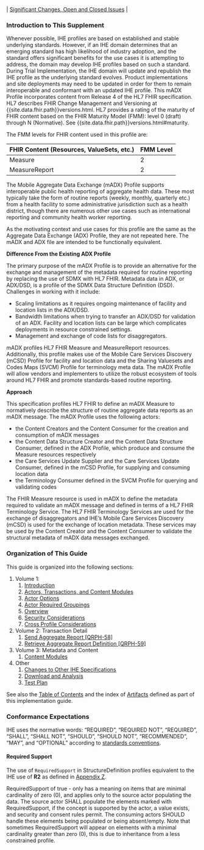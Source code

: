 <div markdown="1" class="stu-note">

| [Significant Changes, Open and Closed Issues](issues.html) |

</div>

### Introduction to This Supplement

Whenever possible, IHE profiles are based on established and stable underlying standards. However, if an IHE domain determines that an emerging standard has high likelihood of industry adoption, and the standard offers significant benefits for the use cases it is attempting to address, the domain may develop IHE profiles based on such a standard. During Trial Implementation, the IHE domain will update and republish the IHE profile as the underlying standard evolves.
Product implementations and site deployments may need to be updated in order for them to remain interoperable and conformant with an updated IHE profile.
This mADX Profile incorporates content from Release 4 of the HL7 FHIR specification. HL7 describes FHIR Change Management and Versioning at {{site.data.fhir.path}}versions.html.
HL7 provides a rating of the maturity of FHIR content based on the FHIR Maturity Model (FMM): level 0 (draft) through N (Normative). See {{site.data.fhir.path}}versions.html#maturity. 

The FMM levels for FHIR content used in this profile are:

| FHIR Content (Resources, ValueSets, etc.) | FMM Level |
| --- | --- |
| Measure | 2 |
| MeasureReport | 2 |

The Mobile Aggregate Data Exchange (mADX) Profile supports interoperable public health reporting of aggregate health data. These most typically take the form of routine reports (weekly, monthly, quarterly etc.) from a health facility to some administrative jurisdiction such as a health district, though there are numerous other use cases such as international reporting and community health worker reporting.

As the motivating context and use cases for this profile are the same as the Aggregate Data Exchange (ADX) Profile, they are not repeated here. The mADX and ADX file are intended to be functionally equivalent.

**Difference From the Existing ADX Profile**

The primary purpose of the mADX Profile is to provide an alternative for the exchange and management of the metadata required for routine reporting by replacing the use of SDMX with HL7 FHIR. Metadata data in ADX, or ADX/DSD, is a profile of the SDMX Data Structure Definition (DSD). Challenges in working with it include:

- Scaling limitations as it requires ongoing maintenance of facility and location lists in the ADX/DSD.
- Bandwidth limitations when trying to transfer an ADX/DSD for validation of an ADX. Facility and location lists can be large which complicates deployments in resource constrained settings.
- Management and exchange of code lists for disaggregators.

mADX profiles HL7 FHIR Measure and MeasureReport resources. Additionally, this profile makes use of the Mobile Care Services Discovery (mCSD) Profile for facility and location data and the Sharing Valuesets and Codes Maps (SVCM) Profile for terminology meta data. The mADX Profile will allow vendors and implementers to utilize the robust ecosystem of tools around HL7 FHIR and promote standards-based routine reporting.

**Approach**

This specification profiles HL7 FHIR to define an mADX Measure to normatively describe the structure of routine aggregate data reports as an mADX message. The mADX Profile uses the following actors:

- the Content Creators and the Content Consumer for the creation and consumption of mADX messages
- the Content Data Structure Creator and the Content Data Structure Consumer, defined in the ADX Profile, which produce and consume the Measure resources respectively
- the Care Services Update Supplier and the Care Services Update Consumer, defined in the mCSD Profile, for supplying and consuming location data
- the Terminology Consumer defined in the SVCM Profile for querying and validating codes

The FHIR Measure resource is used in mADX to define the metadata required to validate an mADX message and defined in terms of a HL7 FHIR Terminology Service. The HL7 FHIR Terminology Services are used for the exchange of disaggregators and IHE’s Mobile Care Services Discovery (mCSD) is used for the exchange of location metadata. These services may be used by the Content Creator and the Content Consumer to validate the structural metadata of mADX data messages exchanged.

### Organization of This Guide

This guide is organized into the following sections:

1. Volume 1:
   1. [Introduction](volume-1.html)
   1. [Actors, Transactions, and Content Modules](volume-1.html#actors-transactions-content-modules)
   1. [Actor Options](volume-1.html#actor-options)
   1. [Actor Required Groupings](volume-1.html#required-groupings)
   1. [Overview](volume-1.html#overview)
   1. [Security Considerations](volume-1.html#security-considerations)
   1. [Cross Profile Considerations](volume-1.html#other-grouping)
2. Volume 2: Transaction Detail
   1. [Send Aggregate Report [QRPH-58]](QRPH-58.html)
   1. [Retrieve Aggregate Report Definition [QRPH-59]](QRPH-59.html)
3. Volume 3: Metadata and Content
   1. [Content Modules](volume-3.html)
4. Other
   1. [Changes to Other IHE Specifications](other.html)
   1. [Download and Analysis](download.html)
   1. [Test Plan](testplan.html)

See also the [Table of Contents](toc.html) and the index of [Artifacts](artifacts.html) defined as part of this implementation guide.

### Conformance Expectations

IHE uses the normative words: “REQUIRED”, “REQUIRED NOT”, “REQUIRED”, “SHALL”, “SHALL NOT”, “SHOULD”, “SHOULD NOT”, “RECOMMENDED”, “MAY”, and “OPTIONAL” according to [standards conventions](https://profiles.ihe.net/GeneralIntro/ch-E.html).

#### Required Support

The use of ```RequiredSupport``` in StructureDefinition profiles equivalent to the IHE use of **R2** as defined in [Appendix Z](https://profiles.ihe.net/ITI/TF/Volume2/ch-Z.html#z.10-profiling-conventions-for-constraints-on-fhir).

RequiredSupport of true - only has a meaning on items that are minimal cardinality of zero (0), and applies only to the source actor populating the data. The source actor SHALL populate the elements marked with RequiredSupport, if the concept is supported by the actor, a value exists, and security and consent rules permit. 
The consuming actors SHOULD handle these elements being populated or being absent/empty. 
Note that sometimes RequiredSupport will appear on elements with a minimal cardinality greater than zero (0), this is due to inheritance from a less constrained profile.

